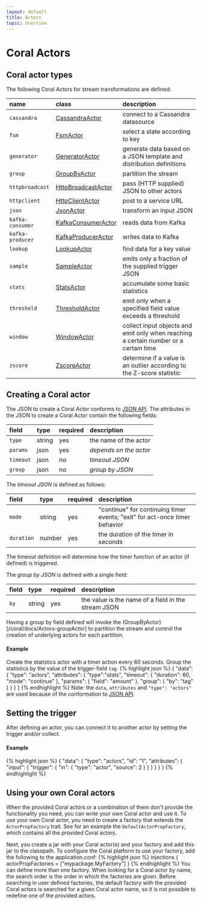 ```yaml
---
layout: default
title: Actors
topic: Overview
---
```

<!--
   Licensed to the Apache Software Foundation (ASF) under one or more
   contributor license agreements.  See the NOTICE file distributed with
   this work for additional information regarding copyright ownership.
   The ASF licenses this file to You under the Apache License, Version 2.0
   (the "License"); you may not use this file except in compliance with
   the License.  You may obtain a copy of the License at

       http://www.apache.org/licenses/LICENSE-2.0

   Unless required by applicable law or agreed to in writing, software
   distributed under the License is distributed on an "AS IS" BASIS,
   WITHOUT WARRANTIES OR CONDITIONS OF ANY KIND, either express or implied.
   See the License for the specific language governing permissions and
   limitations under the License.
-->

# Coral Actors

## Coral actor types
The following Coral Actors for stream transformations are defined:

name             | class | description
:----------------| :---- | :----------
`cassandra`      | [CassandraActor](/coral/docs/Actors-CassandraActor.html) | connect to a Cassandra datasource
`fsm`            | [FsmActor](/coral/docs/Actors-fsmActor.html) | select a state according to key
`generator`      | [GeneratorActor](/coral/docs/Actors-generatorActor.html) | generate data based on a JSON template and distribution definitions
`group`          | [GroupByActor](/coral/docs/Actors-groupActor.html) | partition the stream
`httpbroadcast`  | [HttpBroadcastActor](/coral/docs/Actors-httpBroadcastActor.html) | pass (HTTP supplied) JSON to other actors
`httpclient`     | [HttpClientActor](/coral/docs/Actors-httpClientActor.html) | post to a service URL
`json`           | [JsonActor](/coral/docs/Actors-jsonActor.html) | transform an input JSON
`kafka-consumer` | [KafkaConsumerActor](/coral/docs/Actors-KafkaConsumerActor.html) | reads data from Kafka
`kafka-producer` | [KafkaProducerActor](/coral/docs/Actors-KafkaProducerActor.html) | writes data to Kafka
`lookup`         | [LookupActor](/coral/docs/Actors-lookupActor.html) | find data for a key value
`sample`         | [SampleActor](/coral/docs/Actors-sampleActor.html) | emits only a fraction of the supplied trigger JSON
`stats`          | [StatsActor](/coral/docs/Actors-statsActor.html) | accumulate some basic statistics
`threshold`      | [ThresholdActor](/coral/docs/Actors-thresholdActor.html) | emit only when a specified field value exceeds a threshold
`window`         | [WindowActor](/coral/docs/Actors-windowActor.html) | collect input objects and emit only when reaching a certain number or a certain time
`zscore`         | [ZscoreActor](/coral/docs/Actors-zscoreActor.html) | determine if a value is an outlier according to the Z-score statistic

## Creating a Coral actor
The JSON to create a Coral Actor conforms to [JSON API](http://jsonapi.org/). The attributes in the JSON to create a Coral Actor contain the following fields:

field     | type     | required | description
:-------- | :------- | :------- | :------------
`type`    | string   | yes | the name of the actor
`params`  | json     | yes | _depends on the actor_
`timeout` | json     | no  | _timeout JSON_
`group`   | json     | no  | _group by JSON_

The _timeout JSON_ is defined as follows:

field | type | required | description
:---- | :--- | :--- | :---------
`mode`     | string | yes | "continue" for continuing timer events; "exit" for act-once timer behavior
`duration` | number | yes | the duration of the timer in seconds

The timeout definition will determine how the timer function of an actor (if defined) is triggered.

The _group by JSON_ is defined with a single field:

field | type   | required | description
:---- | :----- | :------- | :---------
`by`  | string | yes | the value is the name of a field in the stream JSON

Having a group by field defined will invoke the (GroupByActor)[/coral/docs/Actors-groupActor] to partition the stream and control the creation of underlying actors for each partition.

#### Example
Create the statistics actor with a timer action every 60 seconds.
Group the statistics by the value of the trigger-field `tag`.
{% highlight json %}
{
  "data": {
    "type": "actors",
    "attributes": {
      "type":"stats",
      "timeout": {
        "duration": 60,
        "mode": "continue"
      },
      "params": {
        "field": "amount"
      },
      "group": {
        "by": "tag"
      }
    }
  }
}
{% endhighlight %}
Note: the `data`, `attributes` and `"type": "actors"` are used because of the conformation to [JSON API](http://jsonapi.org/).

## Setting the trigger
After defining an actor, you can connect it to another actor by setting the trigger and/or collect.

#### Example
{% highlight json %}
{
  "data": {
    "type": "actors",
    "id": "1",
    "attributes": {
      "input": {
        "trigger": {
          "in": {
            "type": "actor",
            "source": 2
          }
        }
      }
    }
  }
}
{% endhighlight %}

## Using your own Coral actors
When the provided Coral actors or a combination of them don't provide the functionality you need, you can write your own Coral actor and use it. To use your own Coral actor, you need to create a factory that extends the `ActorPropFactory` trait.
See for an example the `DefaultActorPropFactory`, which contains all the provided Coral actors.

Next, you create a jar with your Coral actor(s) and your factory and add this jar to the classpath. To configure the Coral platform to use your factory, add the following to the application.conf:
{% highlight json %}
injections {
    actorPropFactories = ["mypackage.MyFactory"]
}
{% endhighlight %}
You can define more than one factory. When looking for a Coral actor by name, the search order is the order in which the factories are given. Before searching in user defined factories,
the default factory with the provided Coral actors is searched for a given Coral actor name, so it is not possible to redefine one of the provided actors.